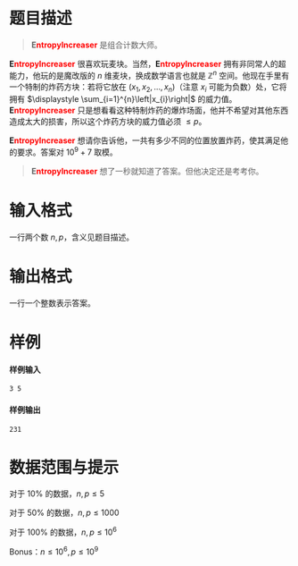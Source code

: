 
# 题目描述

> <span style="font-weight:bold">E<span style="color:red">ntropyIncreaser</span></span> 是组合计数大师。

<span style="font-weight:bold">E<span style="color:red">ntropyIncreaser</span></span> 很喜欢玩麦块。当然，<span style="font-weight:bold">E<span style="color:red">ntropyIncreaser</span></span> 拥有非同常人的超能力，他玩的是魔改版的 $n$ 维麦块，换成数学语言也就是 $\mathbb Z^n$ 空间。他现在手里有一个特制的炸药方块：若将它放在 $(x_1,x_2,\dots,x_n)$（注意 $x_i$ 可能为负数）处，它将拥有 $\displaystyle \sum_{i=1}^{n}\left|x_{i}\right|$ 的威力值。<span style="font-weight:bold">E<span style="color:red">ntropyIncreaser</span></span> 只是想看看这种特制炸药的爆炸场面，他并不希望对其他东西造成太大的损害，所以这个炸药方块的威力值必须 $\leqslant p$。

<span style="font-weight:bold">E<span style="color:red">ntropyIncreaser</span></span> 想请你告诉他，一共有多少不同的位置放置炸药，使其满足他的要求。答案对 $10^9+7$ 取模。

> <span style="font-weight:bold">E<span style="color:red">ntropyIncreaser</span></span> 想了一秒就知道了答案。但他决定还是考考你。

# 输入格式

一行两个数 $n,p$，含义见题目描述。

# 输出格式

一行一个整数表示答案。

# 样例

#### 样例输入

```plain
3 5
```

#### 样例输出

```plain
231
```

# 数据范围与提示

对于 $10\%$ 的数据，$n,p\leqslant 5$

对于 $50\%$ 的数据，$n,p \leqslant 1000$

对于 $100\%$ 的数据，$n,p \leqslant 10^6$

Bonus：$n \leqslant 10^6, p \leqslant 10^9$


